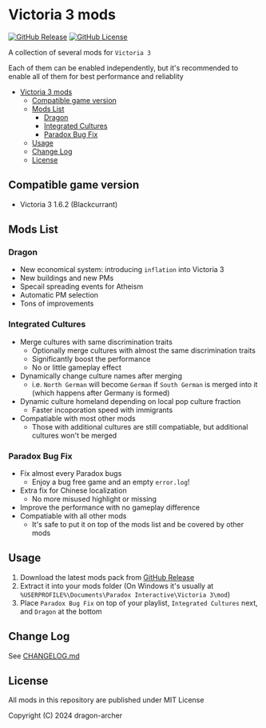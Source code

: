 # Victoria 3 mods

[![GitHub Release](https://img.shields.io/github/v/release/dragon-archer/vic3-mods)](https://github.com/dragon-archer/vic3-mods/releases/latest)
[![GitHub License](https://img.shields.io/github/license/dragon-archer/vic3-mods)](https://github.com/dragon-archer/vic3-mods/blob/main/LICENSE)

A collection of several mods for `Victoria 3`

Each of them can be enabled independently, but it's recommended to enable all of them for best performance and reliablity

- [Victoria 3 mods](#victoria-3-mods)
	- [Compatible game version](#compatible-game-version)
	- [Mods List](#mods-list)
		- [Dragon](#dragon)
		- [Integrated Cultures](#integrated-cultures)
		- [Paradox Bug Fix](#paradox-bug-fix)
	- [Usage](#usage)
	- [Change Log](#change-log)
	- [License](#license)


## Compatible game version

- Victoria 3 1.6.2 (Blackcurrant)

## Mods List

### Dragon

- New economical system: introducing `inflation` into Victoria 3
- New buildings and new PMs
- Specail spreading events for Atheism
- Automatic PM selection
- Tons of improvements

### Integrated Cultures

- Merge cultures with same discrimination traits
  - Optionally merge cultures with almost the same discrimination traits
  - Significantly boost the performance
  - No or little gameplay effect
- Dynamically change culture names after merging
  - i.e. `North German` will become `German` if `South German` is merged into it (which happens after Germany is formed)
- Dynamic culture homeland depending on local pop culture fraction
  - Faster incoporation speed with immigrants
- Compatiable with most other mods
  - Those with additional cultures are still compatiable, but additional cultures won't be merged

### Paradox Bug Fix

- Fix almost every Paradox bugs
  - Enjoy a bug free game and an empty `error.log`!
- Extra fix for Chinese localization
  - No more misused highlight or missing
- Improve the performance with no gameplay difference
- Compatiable with all other mods
  - It's safe to put it on top of the mods list and be covered by other mods

## Usage

1. Download the latest mods pack from [GitHub Release](https://github.com/dragon-archer/vic3-mods/releases/latest)
2. Extract it into your mods folder (On Windows it's usually at `%USERPROFILE%\Documents\Paradox Interactive\Victoria 3\mod`)
3. Place `Paradox Bug Fix` on top of your playlist, `Integrated Cultures` next, and `Dragon` at the bottom


## Change Log

See [CHANGELOG.md](CHANGELOG.md)

## License

All mods in this repository are published under MIT License

Copyright (C) 2024 dragon-archer

